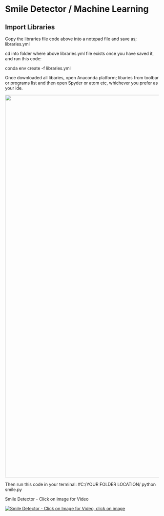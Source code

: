 # Smile Detector / Machine Learning

## Import Libraries

Copy the libraries file code above into a notepad file and save as; libraries.yml

cd into folder where above libraries.yml file exists once you have saved it, and run this code: 

conda env create -f libraries.yml

Once downloaded all libaries, open Anaconda platform; libaries from toolbar or programs list and then open Spyder or atom etc, whichever you prefer as your ide.

<img src="https://s3-eu-west-1.amazonaws.com/website38/AnacondaCapture.png" width="1250px">

Then run this code in your terminal: #C:/YOUR FOLDER LOCATION/ python smile.py


Smile Detector - Click on image for Video

[![Smile Detector - Click on Image for Video, click on image](https://s3-eu-west-1.amazonaws.com/website38/SmileCapture.JPG)](https://s3-eu-west-1.amazonaws.com/website38/Video+12_05_2019+10_41_09+AM.mp4)

